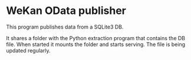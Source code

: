 # WeKan OData publisher

This program publishes data from a SQLite3 DB.

It shares a folder with the Python extraction program that contains the DB file.
When started it mounts the folder and starts serving. The file is being updated regularly.
